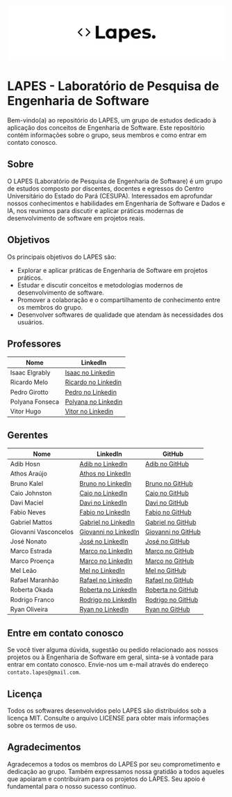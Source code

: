 ![image](https://github.com/lapes-engenharia-de-software/.github/blob/main/lapes-wide.png)
# LAPES - Laboratório de Pesquisa de Engenharia de Software

Bem-vindo(a) ao repositório do LAPES, um grupo de estudos dedicado à aplicação dos conceitos de Engenharia de Software. Este repositório contém informações sobre o grupo, seus membros e como entrar em contato conosco.

## Sobre
O LAPES (Laboratório de Pesquisa de Engenharia de Software) é um grupo de estudos composto por discentes, docentes e egressos do Centro Universitário do Estado do Pará (CESUPA). Interessados em aprofundar nossos conhecimentos e habilidades em Engenharia de Software e Dados e IA, nos reunimos para discutir e aplicar práticas modernas de desenvolvimento de software em projetos reais.

## Objetivos
Os principais objetivos do LAPES são:
- Explorar e aplicar práticas de Engenharia de Software em projetos práticos.
- Estudar e discutir conceitos e metodologias modernos de desenvolvimento de software.
- Promover a colaboração e o compartilhamento de conhecimento entre os membros do grupo.
- Desenvolver softwares de qualidade que atendam às necessidades dos usuários.

## Professores
| Nome | LinkedIn |
| - | - |
| Isaac Elgrably | [Isaac no Linkedin](https://www.linkedin.com/in/isaac-elgrably-8a3440115) |
| Ricardo Melo | [Ricardo no Linkedin](https://www.linkedin.com/in/ricardorodrigom) |
| Pedro Girotto | [Pedro no Linkedin](https://www.linkedin.com/in/pedro-girotto-713b85131/) |
| Polyana Fonseca | [Polyana no Linkedin](https://www.linkedin.com/in/polyana-fonseca-nascimento/) |
| Vitor Hugo | [Vitor no Linkedin](https://www.linkedin.com/in/vitorhfgomes/) |

## Gerentes  
| Nome              | LinkedIn                                                                 | GitHub                                           |
|-------------------|--------------------------------------------------------------------------|--------------------------------------------------|
| Adib Hosn         | [Adib no LinkedIn](https://www.linkedin.com/in/adibhosn/) | [Adib no GitHub](https://github.com/adibhosn) |
| Athos Araújo      | [Athos no LinkedIn](https://www.linkedin.com/in/ahtoous/) |                                                  |
| Bruno Kalel       | [Bruno no LinkedIn](https://www.linkedin.com/in/bruno-kalel)             | [Bruno no GitHub](https://github.com/bruno-kalel) |
| Caio Johnston     | [Caio no LinkedIn](https://www.linkedin.com/in/caio-johnston)            | [Caio no GitHub](https://github.com/CaioJohnston) |
| Davi Maciel       | [Davi no LinkedIn](https://www.linkedin.com/in/davi-maciel-cavalcante-dados/)            | [Davi no GitHub](https://github.com/DaviMacielCavalcante) |
| Fabio Neves       | [Fabio no LinkedIn](https://www.linkedin.com/in/fabioneves00)            | [Fabio no GitHub](https://github.com/FabioNeves00) |
| Gabriel Mattos    | [Gabriel no LinkedIn](https://www.linkedin.com/in/gabrielmatsan/)       | [Gabriel no GitHub](https://github.com/gabrielmatsan) |
| Giovanni Vasconcelos | [Giovanni no LinkedIn](https://www.linkedin.com/in/giovannivasconcelos/)       | [Giovanni no GitHub](https://github.com/giovannibragasv) |
| José Nonato       | [José no LinkedIn](https://www.linkedin.com/in/jose-nonato-junior)       | [José no GitHub](https://github.com/Jose-Nonato) |
| Marco Estrada     | [Marco no LinkedIn](https://www.linkedin.com/in/marcoamef/)       | [Marco no GitHub](https://github.com/MarcoAmef) |
| Marco Proença     | [Marco no LinkedIn](https://www.linkedin.com/in/marco-aurélio-proença-neto-629008210) | [Marco no GitHub](https://github.com/Ninniet5670) |
| Mel Leão          | [Mel no LinkedIn](https://www.linkedin.com/in/mel-leao)                  | [Mel no GitHub](https://github.com/melltl)       |
| Rafael Maranhão   | [Rafael no LinkedIn](https://www.linkedin.com/in/rafael-maranhao-juliano) | [Rafael no GitHub](https://github.com/gabipasse) |
| Roberta Okada     | [Roberta no LinkedIn](https://www.linkedin.com/in/roberta-okada-cusinato-4a472521b/) | [Roberta no GitHub](https://github.com/robertasaoriokada) |
| Rodrigo Franco    | [Rodrigo no LinkedIn](https://www.linkedin.com/in/rodrigo-cardoso-franco-23a6001bb) | [Rodrigo no GitHub](https://github.com/RCFranco) |
| Ryan Oliveira     | [Ryan no LinkedIn](https://www.linkedin.com/in/ryanolivr)                | [Ryan no GitHub](https://github.com/RyanOliveira00) |

## Entre em contato conosco
Se você tiver alguma dúvida, sugestão ou pedido relacionado aos nossos projetos ou à Engenharia de Software em geral, sinta-se à vontade para entrar em contato conosco. Envie-nos um e-mail através do endereço `contato.lapes@gmail.com`.

## Licença
Todos os softwares desenvolvidos pelo LAPES são distribuídos sob a licença MIT. Consulte o arquivo LICENSE para obter mais informações sobre os termos de uso.

## Agradecimentos
Agradecemos a todos os membros do LAPES por seu comprometimento e dedicação ao grupo. Também expressamos nossa gratidão a todos aqueles que apoiaram e contribuíram para os projetos do LAPES. Seu apoio é fundamental para o nosso sucesso contínuo.
